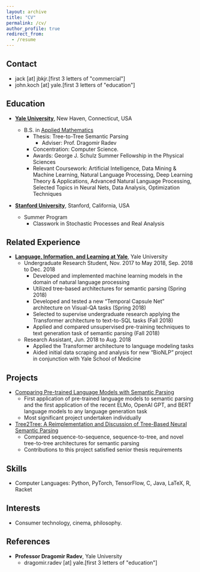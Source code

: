 ```yaml
---
layout: archive
title: "CV"
permalink: /cv/
author_profile: true
redirect_from:
  - /resume
---
```

## Contact
* jack [at] jbkjr.[first 3 letters of "commercial"]
* john.koch [at] yale.[first 3 letters of "education"]

## Education
* [**Yale University**](http://yale.edu), New Haven, Connecticut, USA
  * B.S. in [Applied Mathematics](https://applied.math.yale.edu/)
    * Thesis: Tree-to-Tree Semantic Parsing
      * Adviser: Prof. Dragomir Radev
    * Concentration: Computer Science.
    * Awards: George J. Schulz Summer Fellowship in the Physical Sciences
    * Relevant Coursework: Artificial Intelligence, Data Mining & Machine Learning, Natural Language Processing, Deep Learning Theory & Applications, Advanced Natural Language Processing, Selected Topics in Neural Nets, Data Analysis, Optimization Techniques

* [**Stanford University**](http://stanford.edu), Stanford, California,
USA
  * Summer Program
    * Classwork in Stochastic Processes and Real Analysis

## Related Experience
* [**Language, Information, and Learning at
Yale**](https://yale-lily.github.io/), Yale University
  * Undergraduate Research Student, Nov. 2017 to May 2018, Sep. 2018 to Dec. 2018
    * Developed and implemented machine learning models in the domain of natural language processing
    * Utilized tree-based architectures for semantic parsing (Spring 2018)
    * Developed and tested a new “Temporal Capsule Net” architecture on Visual-QA tasks (Spring 2018)
    * Selected to supervise undergraduate research applying the Transformer architecture to text-to-SQL tasks (Fall 2018)
    * Applied and compared unsupervised pre-training techniques to text generation task of semantic parsing (Fall 2018)
  * Research Assistant, Jun. 2018 to Aug. 2018
    * Applied the Transformer architecture to language modeling tasks
    * Aided initial data scraping and analysis for new “BioNLP” project in conjunction with Yale School of Medicine

## Projects
* [Comparing Pre-trained Language Models with Semantic Parsing](https://jbkjr.com/posts/2019/01/unsupervised_pretraining_comparison/)
  * First application of pre-trained language models to semantic parsing and the first application of the recent ELMo, OpenAI GPT, and BERT language models to any language generation task
  * Most significant project undertaken individually
* [Tree2Tree: A Reimplementation and Discussion of Tree-Based Neural Semantic Parsing](https://jbkjr.com/files/tree_sempar_final.pdf)
  * Compared sequence-to-sequence, sequence-to-tree, and novel tree-to-tree architectures for semantic parsing
  * Contributions to this project satisfied senior thesis requirements

## Skills
* Computer Languages: Python, PyTorch, TensorFlow, C, Java, LaTeX, R, Racket

## Interests
* Consumer technology, cinema, philosophy.

## References
* **Professor Dragomir Radev**, Yale University
  * dragomir.radev [at] yale.[first 3 letters of "education"]

